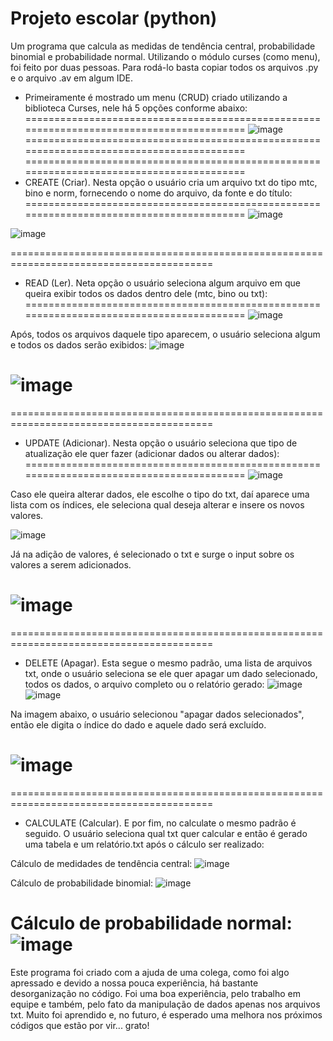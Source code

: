 # Projeto escolar (python)
Um programa que calcula as medidas de tendência central, probabilidade binomial e probabilidade normal. Utilizando o módulo curses (como menu), foi feito por duas pessoas.
Para rodá-lo basta copiar todos os arquivos .py e o arquivo .av em algum IDE.


- Primeiramente é mostrado um menu (CRUD) criado utilizando a biblioteca Curses, nele há 5 opções conforme abaixo:
=========================================================================================
![image](https://github.com/vagnero/SchoolProject/assets/37276509/112948df-f143-41ca-9727-9f86bfbb89e3)
=========================================================================================
=========================================================================================
- CREATE (Criar). Nesta opção o usuário cria um arquivo txt do tipo mtc, bino e norm, fornecendo o nome do arquivo, da fonte e do título:
=========================================================================================
![image](https://github.com/vagnero/SchoolProject/assets/37276509/566085c9-a8cd-41ba-a8f7-a06ec83ad9cb)

![image](https://github.com/vagnero/SchoolProject/assets/37276509/9a6d1418-fd8e-45d8-a3b3-239f53e3e9a0)









=========================================================================================
- READ (Ler). Neta opção o usuário seleciona algum arquivo em que queira exibir todos os dados dentro dele (mtc, bino ou txt):
=========================================================================================
![image](https://github.com/vagnero/SchoolProject/assets/37276509/22621190-ffcc-48d1-b164-8895964871d9)

Após, todos os arquivos daquele tipo aparecem, o usuário seleciona algum e todos os dados serão exibidos:
![image](https://github.com/vagnero/SchoolProject/assets/37276509/047a3487-962e-48fe-9f9b-8ee9ccc28705)

![image](https://github.com/vagnero/SchoolProject/assets/37276509/0a1066fd-1648-4c16-bfb5-b7ed3a9fd835)
=========================================================================================

=========================================================================================
- UPDATE (Adicionar). Nesta opção o usuário seleciona que tipo de atualização ele quer fazer (adicionar dados ou alterar dados):
=========================================================================================
![image](https://github.com/vagnero/SchoolProject/assets/37276509/e8cfbac1-5a12-41fd-884a-294942058d38)

Caso ele queira alterar dados, ele escolhe o tipo do txt, daí aparece uma lista com os índices, ele seleciona qual deseja alterar e insere os novos valores.

![image](https://github.com/vagnero/SchoolProject/assets/37276509/dcb95198-40e5-4aee-a9cb-3f8ec09352e6)

Já na adição de valores, é selecionado o txt e surge o input sobre os valores a serem adicionados.

![image](https://github.com/vagnero/SchoolProject/assets/37276509/54dfe6a9-173f-48c4-9de4-7a522023f3eb)
=========================================================================================


=========================================================================================
- DELETE (Apagar). Esta segue o mesmo padrão, uma lista de arquivos txt, onde o usuário seleciona se ele quer apagar um dado selecionado, todos os dados, o arquivo completo ou o relatório gerado:
![image](https://github.com/vagnero/SchoolProject/assets/37276509/8456f52e-c0cd-464f-b056-f1a7422632b0)
![image](https://github.com/vagnero/SchoolProject/assets/37276509/fe0db608-e0c5-4a79-82c9-2c49c3b598ea) 

Na imagem abaixo, o usuário selecionou "apagar dados selecionados", então ele digita o índice do dado e aquele dado será excluído.

![image](https://github.com/vagnero/SchoolProject/assets/37276509/bbfd0169-733c-4dbf-832b-074425fefc73)
=========================================================================================

=========================================================================================
- CALCULATE (Calcular). E por fim, no calculate o mesmo padrão é seguido. O usuário seleciona qual txt quer calcular e então é gerado uma tabela e um relatório.txt após o cálculo ser realizado:

Cálculo de medidades de tendência central:
![image](https://github.com/vagnero/SchoolProject/assets/37276509/e3c95d47-b404-48f1-a5e2-1b7f091172ea)

Cálculo de probabilidade binomial:
![image](https://github.com/vagnero/SchoolProject/assets/37276509/a6f1b211-c764-45d8-a5b0-d207c23a1b9d)

Cálculo de probabilidade normal:
![image](https://github.com/vagnero/SchoolProject/assets/37276509/a29c9ab7-b7b6-4ea7-bbae-4729c6468b96)
=========================================================================================

Este programa foi criado com a ajuda de uma colega, como foi algo apressado e devido a nossa pouca experiência, há bastante desorganização no código. Foi uma boa experiência, pelo trabalho em equipe e também, pelo fato da manipulação de dados apenas nos arquivos txt. Muito foi aprendido e, no futuro, é esperado uma melhora nos próximos códigos que estão por vir... grato!
